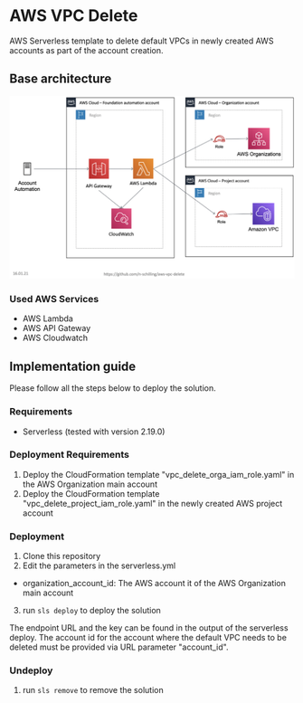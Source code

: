 # AWS VPC Delete
AWS Serverless template to delete default VPCs in newly created AWS accounts as part of the account creation.

## Base architecture

![AWS VPC Delete base architecture](images/architecture.png "AWS VPC Delete base architecture")

### Used AWS Services

* AWS Lambda
* AWS API Gateway
* AWS Cloudwatch

## Implementation guide

Please follow all the steps below to deploy the solution.

### Requirements

* Serverless (tested with version 2.19.0)

### Deployment Requirements

1. Deploy the CloudFormation template "vpc_delete_orga_iam_role.yaml" in the AWS Organization main account
2. Deploy the CloudFormation template "vpc_delete_project_iam_role.yaml" in the newly created AWS project account

### Deployment

1. Clone this repository
2. Edit the parameters in the serverless.yml
  * organization_account_id: The AWS account it of the AWS Organization main account
3. run ```sls deploy``` to deploy the solution

The endpoint URL and the key can be found in the output of the serverless deploy. The account id for the account where the default VPC needs to be deleted must be provided via URL parameter "account_id".

### Undeploy

1. run ```sls remove``` to remove the solution
